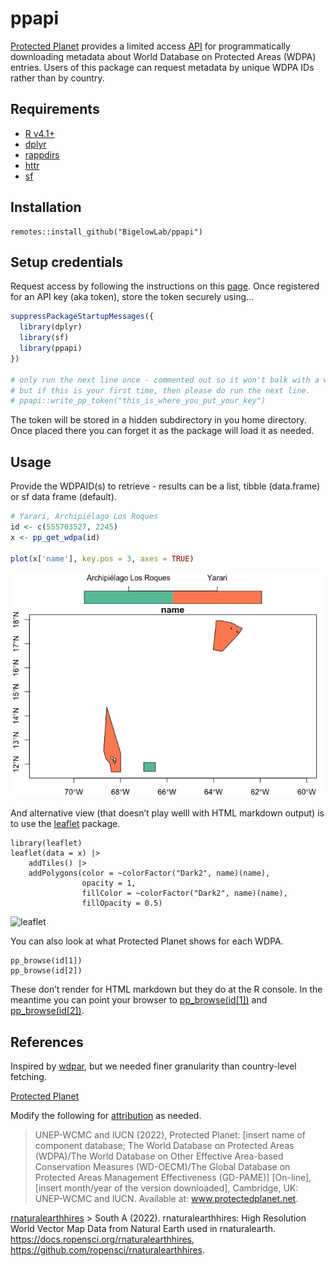 ppapi
================

[Protected Planet](https://www.protectedplanet.net/en) provides a
limited access [API](https://api.protectedplanet.net/) for
programmatically downloading metadata about World Database on Protected
Areas (WDPA) entries. Users of this package can request metadata by
unique WDPA IDs rather than by country.

## Requirements

-   [R v4.1+](https://www.r-project.org/)
-   [dplyr](https://CRAN.R-project.org/package=dplyr)
-   [rappdirs](https://CRAN.R-project.org/package=rappsdir)
-   [httr](https://CRAN.R-project.org/package=httr)
-   [sf](https://CRAN.R-project.org/package=sf)

## Installation

    remotes::install_github("BigelowLab/ppapi")

## Setup credentials

Request access by following the instructions on this
[page](https://api.protectedplanet.net/request). Once registered for an
API key (aka token), store the token securely using…

``` r
suppressPackageStartupMessages({
  library(dplyr)
  library(sf)
  library(ppapi)
})

# only run the next line once - commented out so it won't balk with a warning
# but if this is your first time, then please do run the next line.
# ppapi::write_pp_token("this_is_where_you_put_your_key")
```

The token will be stored in a hidden subdirectory in you home directory.
Once placed there you can forget it as the package will load it as
needed.

## Usage

Provide the WDPAID(s) to retrieve - results can be a list, tibble
(data.frame) or sf data frame (default).

``` r
# Yarari, Archipiélago Los Roques
id <- c(555703527, 2245)
x <- pp_get_wdpa(id)

plot(x['name'], key.pos = 3, axes = TRUE)
```

![](README_files/figure-gfm/unnamed-chunk-2-1.png)<!-- -->

And alternative view (that doesn’t play welll with HTML markdown output)
is to use the [leaflet](https://CRAN.R-project.org/package=sf) package.

    library(leaflet)
    leaflet(data = x) |>
        addTiles() |>
        addPolygons(color = ~colorFactor("Dark2", name)(name),
                    opacity = 1, 
                    fillColor = ~colorFactor("Dark2", name)(name),
                    fillOpacity = 0.5)

![leaflet](inst/images/leaflet.png)

You can also look at what Protected Planet shows for each WDPA.

    pp_browse(id[1])
    pp_browse(id[2])

These don’t render for HTML markdown but they do at the R console. In
the meantime you can point your browser to
[pp_browse(id\[1\])](https://www.protectedplanet.net/555703527) and
[pp_browse(id\[2\])](https://www.protectedplanet.net/2245).

## References

Inspired by [wdpar](https://CRAN.R-project.org/package=wdpar), but we
needed finer granularity than country-level fetching.

[Protected Planet](https://api.protectedplanet.net/)

Modify the following for
[attribution](https://www.protectedplanet.net/en/legal) as needed.

> UNEP-WCMC and IUCN (2022), Protected Planet: \[insert name of
> component database; The World Database on Protected Areas (WDPA)/The
> World Database on Other Effective Area-based Conservation Measures
> (WD-OECM)/The Global Database on Protected Areas Management
> Effectiveness (GD-PAME)\] \[On-line\], \[insert month/year of the
> version downloaded\], Cambridge, UK: UNEP-WCMC and IUCN. Available at:
> www.protectedplanet.net.

[rnaturalearthhires](https://docs.ropensci.org/rnaturalearthhires/) \>
South A (2022). rnaturalearthhires: High Resolution World Vector Map
Data from Natural Earth used in rnaturalearth.
<https://docs.ropensci.org/rnaturalearthhires>,
<https://github.com/ropensci/rnaturalearthhires>.
